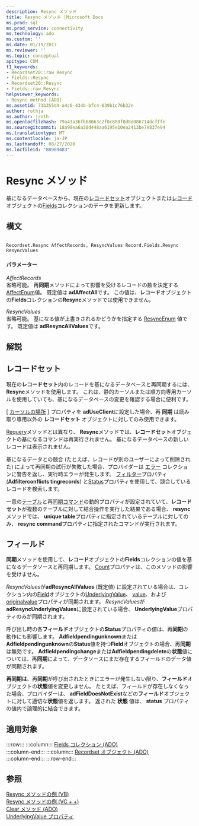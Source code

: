 ```yaml
---
description: Resync メソッド
title: Resync メソッド |Microsoft Docs
ms.prod: sql
ms.prod_service: connectivity
ms.technology: ado
ms.custom: ''
ms.date: 01/19/2017
ms.reviewer: ''
ms.topic: conceptual
apitype: COM
f1_keywords:
- Recordset20::raw_Resync
- Fields::Resync
- Recordset20::Resync
- Fields::raw_Resync
helpviewer_keywords:
- Resync method [ADO]
ms.assetid: 73b355d4-a4c0-434b-bfc4-039b1c76b32e
author: rothja
ms.author: jroth
ms.openlocfilehash: 79a43a36fb68063c2f0c880f0d8d086714dcfffe
ms.sourcegitcommit: 18a98ea6a30d448aa6195e10ea2413be7e837e94
ms.translationtype: MT
ms.contentlocale: ja-JP
ms.lasthandoff: 08/27/2020
ms.locfileid: "88989483"
---
```

# <a name="resync-method"></a>Resync メソッド
基になるデータベースから、現在の[レコードセット](./recordset-object-ado.md)オブジェクトまたは[レコード](./record-object-ado.md)オブジェクトの[Fields](./fields-collection-ado.md)コレクションのデータを更新します。  
  
## <a name="syntax"></a>構文  
  
```  
  
Recordset.Resync AffectRecords, ResyncValues Record.Fields.Resync ResyncValues  
```  
  
#### <a name="parameters"></a>パラメーター  
 *AffectRecords*  
 省略可能。 再**同期**メソッドによって影響を受けるレコードの数を決定する[AffectEnum](./affectenum.md)値。 既定値は **adAffectAll**です。 この値は、**レコード**オブジェクトの**Fields**コレクションの**Resync**メソッドでは使用できません。  
  
 *ResyncValues*  
 省略可能。 基になる値が上書きされるかどうかを指定する [ResyncEnum](./resyncenum.md) 値です。 既定値は **adResyncAllValues**です。  
  
## <a name="remarks"></a>解説  
  
## <a name="recordset"></a>レコードセット  
 現在の**レコードセット**内のレコードを基になるデータベースと再同期するには、 **Resync**メソッドを使用します。 これは、静的カーソルまたは順方向専用カーソルを使用していても、基になるデータベースの変更を確認する場合に便利です。  
  
 [ [カーソルの場所](./cursorlocation-property-ado.md) ] プロパティを **adUseClient**に設定した場合、再 **同期** は読み取り専用以外の **レコードセット** オブジェクトに対してのみ使用できます。  
  
 [Requery](./requery-method.md)メソッドとは異なり、 **Resync**メソッドでは、**レコードセット**オブジェクトの基になるコマンドは再実行されません。 基になるデータベースの新しいレコードは表示されません。  
  
 基になるデータとの競合 (たとえば、レコードが別のユーザーによって削除された) によって再同期の試行が失敗した場合、プロバイダーは [エラー](./errors-collection-ado.md) コレクションに警告を返し、実行時エラーが発生します。 [フィルター](./filter-property.md)プロパティ (**Adfilterconflicts tingrecords**) と[Status](./status-property-ado-recordset.md)プロパティを使用して、競合しているレコードを検索します。  
  
 一意の[テーブル](./unique-table-unique-schema-unique-catalog-properties-dynamic-ado.md)と再[同期コマンド](./resync-command-property-dynamic-ado.md)の動的プロパティが設定されていて、**レコードセット**が複数のテーブルに対して結合操作を実行した結果である場合、 **resync**メソッドでは、 **unique table**プロパティに指定されているテーブルに対してのみ、 **resync command**プロパティに指定されたコマンドが実行されます。  
  
## <a name="fields"></a>フィールド  
 **同期**メソッドを使用して、**レコード**オブジェクトの**Fields**コレクションの値を基になるデータソースと再同期します。 [Count](./count-property-ado.md)プロパティは、このメソッドの影響を受けません。  
  
 *ResyncValues*が**adResyncAllValues** (既定値) に設定されている場合は、コレクション内の[Field](./field-object.md)オブジェクトの[UnderlyingValue](./underlyingvalue-property.md)、 [value](./value-property-ado.md)、および[originalvalue](./originalvalue-property-ado.md)プロパティが同期されます。 *ResyncValues*が**adResyncUnderlyingValues**に設定されている場合、 **UnderlyingValue**プロパティのみが同期されます。  
  
 呼び出し時の各**フィールド**オブジェクトの**Status**プロパティの値は、再**同期**の動作にも影響します。 **Adfieldpendingunknown**または**Adfieldpendingunknown**の**Status**値を持つ**Field**オブジェクトの場合、再**同期**は無効です。 **Adfieldpendingchange**または**Adfieldpendingdelete**の**状態**値については、再**同期**によって、データソースにまだ存在するフィールドのデータ値が同期されます。  
  
 **再同期は**、再**同期**が呼び出されたときにエラーが発生しない限り、**フィールド**オブジェクトの**状態**値を変更しません。 たとえば、フィールドが存在しなくなった場合、プロバイダーは、 **adFieldDoesNotExist**などの**フィールド**オブジェクトに対して適切な**状態**値を返します。 返された **状態** 値は、 **status** プロパティの値内で論理的に結合できます。  
  
## <a name="applies-to"></a>適用対象  

:::row:::
    :::column:::
        [Fields コレクション (ADO)](./fields-collection-ado.md)  
    :::column-end:::
    :::column:::
        [Recordset オブジェクト (ADO)](./recordset-object-ado.md)  
    :::column-end:::
:::row-end:::

## <a name="see-also"></a>参照  
 [Resync メソッドの例 (VB)](./resync-method-example-vb.md)   
 [Resync メソッドの例 (VC + +)](./resync-method-example-vc.md)   
 [Clear メソッド (ADO)](./clear-method-ado.md)   
 [UnderlyingValue プロパティ](./underlyingvalue-property.md)